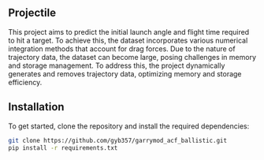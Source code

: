 ## Projectile 

This project aims to predict the initial launch angle and flight time required to hit a target. To achieve this, the dataset incorporates various numerical integration methods that account for drag forces. Due to the nature of trajectory data, the dataset can become large, posing challenges in memory and storage management. To address this, the project dynamically generates and removes trajectory data, optimizing memory and storage efficiency.




## Installation

To get started, clone the repository and install the required dependencies:

```bash
git clone https://github.com/gyb357/garrymod_acf_ballistic.git
pip install -r requirements.txt
```